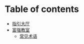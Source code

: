 # Table of contents

* [指引大厅](README.md)
* [富强教室](fu-qiang-jiao-shi/README.md)
  * [常见术语](fu-qiang-jiao-shi/chang-jian-shu-yu.md)

